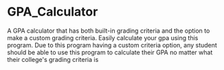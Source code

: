 # GPA_Calculator
A GPA calculator that has both built-in grading criteria and the option to make a custom grading criteria.
Easily calculate your gpa using this program. Due to this program having a custom criteria option, any student should be able to use this program to calculate their GPA no matter what their college's grading criteria is

